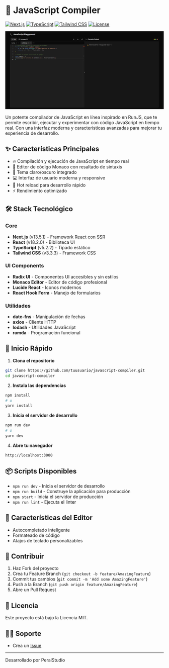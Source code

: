 # 🚀 JavaScript Compiler

[![Next.js](https://img.shields.io/badge/Next.js-13.5.1-black)](https://nextjs.org/)
[![TypeScript](https://img.shields.io/badge/TypeScript-5.2.2-blue)](https://www.typescriptlang.org/)
[![Tailwind CSS](https://img.shields.io/badge/Tailwind-3.3.3-38B2AC)](https://tailwindcss.com/)
[![License](https://img.shields.io/badge/license-MIT-green.svg)](https://opensource.org/licenses/MIT)

<div align="center">
  <img src="/captura.png" alt="CodePer Logo" height="auto"/>
</div>

Un potente compilador de JavaScript en línea inspirado en RunJS, que te permite escribir, ejecutar y experimentar con código JavaScript en tiempo real. Con una interfaz moderna y características avanzadas para mejorar tu experiencia de desarrollo.

## ✨ Características Principales

- 🔥 Compilación y ejecución de JavaScript en tiempo real
- 📝 Editor de código Monaco con resaltado de sintaxis
- 🎨 Tema claro/oscuro integrado
- 💻 Interfaz de usuario moderna y responsive
- 🔄 Hot reload para desarrollo rápido
- ⚡ Rendimiento optimizado

## 🛠️ Stack Tecnológico

### Core
- **Next.js** (v13.5.1) - Framework React con SSR
- **React** (v18.2.0) - Biblioteca UI
- **TypeScript** (v5.2.2) - Tipado estático
- **Tailwind CSS** (v3.3.3) - Framework CSS

### UI Components
- **Radix UI** - Componentes UI accesibles y sin estilos
- **Monaco Editor** - Editor de código profesional
- **Lucide React** - Iconos modernos
- **React Hook Form** - Manejo de formularios

### Utilidades
- **date-fns** - Manipulación de fechas
- **axios** - Cliente HTTP
- **lodash** - Utilidades JavaScript
- **ramda** - Programación funcional

## 🚀 Inicio Rápido

1. **Clona el repositorio**
```bash
git clone https://github.com/tuusuario/javascript-compiler.git
cd javascript-compiler
```

2. **Instala las dependencias**
```bash
npm install
# o
yarn install
```

3. **Inicia el servidor de desarrollo**
```bash
npm run dev
# o
yarn dev
```

4. **Abre tu navegador**
```
http://localhost:3000
```

## 📦 Scripts Disponibles

- `npm run dev` - Inicia el servidor de desarrollo
- `npm run build` - Construye la aplicación para producción
- `npm start` - Inicia el servidor de producción
- `npm run lint` - Ejecuta el linter


## 🎨 Características del Editor

- Autocompletado inteligente
- Formateado de código
- Atajos de teclado personalizables

## 🤝 Contribuir

1. Haz Fork del proyecto
2. Crea tu Feature Branch (`git checkout -b feature/AmazingFeature`)
3. Commit tus cambios (`git commit -m 'Add some AmazingFeature'`)
4. Push a la Branch (`git push origin feature/AmazingFeature`)
5. Abre un Pull Request

## 📄 Licencia

Este proyecto está bajo la Licencia MIT.

## 🙋‍♂️ Soporte

- Crea un [Issue](https://github.com/tuusuario/javascript-compiler/issues)

---
Desarrollado por PeralStudio
